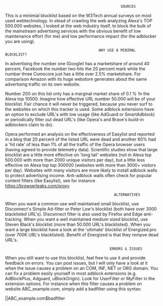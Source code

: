                                                          SOURCES
This is a minimial blocklist based on the W3Tech annual surveys on most used webtechnology. In stead of crawling the web analyzing
Alexa's TOP 500.000 websites, I looked at the web industry itself, to block the bulk of the mainstream advertising services with the 
obvious benefit of low maintenance effort (for me) and low performance impact (for the adblocker you are using).

                                               WHY USE A MINIMAL BLOCKLIST?                                        
In advertising the number one (Google) has a marketshare of around 40 percent, Facebook the number two hits the 20 percent mark
while the number three Comscore just has a little over 2.5% marketshare. For comparison Amazon with its huge webstore generates
about the same advertising traffic on its own website. 

Number 200 on this list only has a marginal market share of 0.1 % 1n the Alexa top 10000. Imagine how effective URL number 50.000 will
be of your blocklist. Fair chance it will never be triggered, because you never surf to the websites on which this tracker is used. 
Some adblock extensions have an option to exclude URL's with low usage (like AdGuard or SmartAdblock) or periodically filter out dead
URL's (like Opera's and Brave's build-in adblockers claim to do). 

Opera performed an analysis on the effectiveness of Easylist and reported in a blog that 20 percent of the listed URL were dead and
another 60% had a 'hit rate' of less than 1% of all the traffic of the Opera browser users (having agreed to provide telemetry data). 
Scientific studies show that large blocklist are a little more effective on 'long tail' websites (not in Alexa top 500.000 with more
than 2000 unique visitors per day), but a little less effective on Alexa top top 300000 (websites with more than 3000+ visitors per
day). Websites with many visitors are more likely to install adblock walls to protect advertising income. Anti-adblock walls often
check for popular content filters (like Easylist), see for instance https://browserleaks.com/proxy 

                                                      ALTERNATIVES
When you want a common use well maintained small blocklist, use Disconnect's Simple Ad-filter or Peter Low's blocklist (both have over
3000 blacklisted URL's). Disconnect filter is also used by Firefox and Edge anti-tracking. When you want a well maintained medium sized 
blocklist, use Steven Black's blocklist (more than 50.000 URL's blacklisted). When you want a large blocklist have a look at the 
'ultimate' blocklist of Energized.pro (over 700K URL's blacklisted). Benefit of Energized is that they rempve dead URL's. 

                                                    ERRORS & ISSUES
When you still want to use this blocklist, feel free to use it and provide feedback on errors. You can post issues, but I will only have 
a look at it when the issue causes a problem on an COM, INF, NET or ORG domain. You can fix a problem easily yourself in most adblock 
extensions (e.g. AdBlockPlus, Adguard, uBlockOrigin). Look for UserFilter or MyFilter in the extension options. For instance when this 
filter causes a problem on website ABC_example.com, simply add a badfilter using this syntax: 

||ABC_example.com$badfilter
